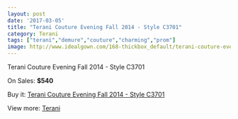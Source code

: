 ```yaml
---
layout: post
date: '2017-03-05'
title: "Terani Couture Evening Fall 2014 - Style C3701"
category: Terani
tags: ["terani","demure","couture","charming","prom"]
image: http://www.idealgown.com/168-thickbox_default/terani-couture-evening-fall-2014-style-c3701.jpg
---
```

Terani Couture Evening Fall 2014 - Style C3701

On Sales: **$540**
<a href="https://www.idealgown.com/en/terani/60-terani-couture-evening-fall-2014-style-c3701.html"><amp-img layout="responsive" width="600" height="600" src="//www.idealgown.com/168-thickbox_default/terani-couture-evening-fall-2014-style-c3701.jpg" alt="Terani Couture Evening Fall 2014 - Style C3701 0" /></a>
<a href="https://www.idealgown.com/en/terani/60-terani-couture-evening-fall-2014-style-c3701.html"><amp-img layout="responsive" width="600" height="600" src="//www.idealgown.com/171-thickbox_default/terani-couture-evening-fall-2014-style-c3701.jpg" alt="Terani Couture Evening Fall 2014 - Style C3701 1" /></a>
<a href="https://www.idealgown.com/en/terani/60-terani-couture-evening-fall-2014-style-c3701.html"><amp-img layout="responsive" width="600" height="600" src="//www.idealgown.com/170-thickbox_default/terani-couture-evening-fall-2014-style-c3701.jpg" alt="Terani Couture Evening Fall 2014 - Style C3701 2" /></a>
<a href="https://www.idealgown.com/en/terani/60-terani-couture-evening-fall-2014-style-c3701.html"><amp-img layout="responsive" width="600" height="600" src="//www.idealgown.com/169-thickbox_default/terani-couture-evening-fall-2014-style-c3701.jpg" alt="Terani Couture Evening Fall 2014 - Style C3701 3" /></a>
<a href="https://www.idealgown.com/en/terani/60-terani-couture-evening-fall-2014-style-c3701.html"><amp-img layout="responsive" width="600" height="600" src="//www.idealgown.com/167-thickbox_default/terani-couture-evening-fall-2014-style-c3701.jpg" alt="Terani Couture Evening Fall 2014 - Style C3701 4" /></a>

Buy it: [Terani Couture Evening Fall 2014 - Style C3701](https://www.idealgown.com/en/terani/60-terani-couture-evening-fall-2014-style-c3701.html "Terani Couture Evening Fall 2014 - Style C3701")

View more: [Terani](https://www.idealgown.com/en/4-terani "Terani")